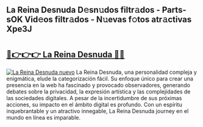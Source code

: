 ## La Reina Desnuda D𝚎sn𝚞dos filtr𝚊dos - Parts-sOK Vid𝚎os filtr𝚊dos - N𝚞evas f𝚘tos atr𝚊ctivas Xpe3J

# <h2><a href="http://mb5qnf.tromn.icu/?c=La+Reina+Desnuda">🔗👉👉👉 La Reina Desnuda 🔗🔗</a></h2>

[![La Reina Desnuda nuevo](https://i.imgur.com/pEAQMta.gif)](http://mb5qnf.tromn.icu/?c=La+Reina+Desnuda)
La Reina Desnuda, una personalidad compleja y enigmática, elude la categorización fácil. Su enfoque único para crear una presencia en la web ha fascinado y provocado observadores, generando debates sobre la privacidad, la expresión artística y las complejidades de las sociedades digitales. A pesar de la incertidumbre de sus próximas acciones, su impacto en el ámbito digital es profundo. Con un espíritu inquebrantable y un atractivo innegable, La Reina Desnuda journey en el mundo en línea es imparable.
